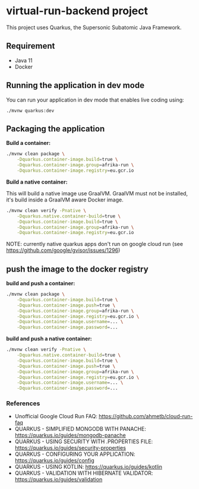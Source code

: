 # virtual-run-backend project

This project uses Quarkus, the Supersonic Subatomic Java Framework.

## 

## Requirement

-   Java 11
-   Docker

## Running the application in dev mode

You can run your application in dev mode that enables live coding using:
```
./mvnw quarkus:dev
```

## Packaging the application

**Build a container:**
```bash
./mvnw clean package \
    -Dquarkus.container-image.build=true \
    -Dquarkus.container-image.group=afrika-run \
    -Dquarkus.container-image.registry=eu.gcr.io
```

**Build a native container:**

This will build a native image use GraalVM. 
GraalVM must not be installed, it's build inside a GraalVM aware Docker image.
```bash
./mvnw clean verify -Pnative \
    -Dquarkus.native.container-build=true \
    -Dquarkus.container-image.build=true \
    -Dquarkus.container-image.group=afrika-run \
    -Dquarkus.container-image.registry=eu.gcr.io
```
NOTE: currently native quarkus apps don't run on google cloud run (see https://github.com/google/gvisor/issues/1296)

## push the image to the docker registry

**build and push a container:**
```bash
./mvnw clean package \
    -Dquarkus.container-image.build=true \
    -Dquarkus.container-image.push=true \
    -Dquarkus.container-image.group=afrika-run \
    -Dquarkus.container-image.registry=eu.gcr.io \
    -Dquarkus.container-image.username=... \
    -Dquarkus.container-image.password=... 
```

**build and push a native container:**
```bash
./mvnw clean verify -Pnative \
    -Dquarkus.native.container-build=true \
    -Dquarkus.container-image.build=true \
    -Dquarkus.container-image.push=true \
    -Dquarkus.container-image.group=afrika-run \
    -Dquarkus.container-image.registry=eu.gcr.io \
    -Dquarkus.container-image.username=... \
    -Dquarkus.container-image.password=...
```

### References

-   Unofficial Google Cloud Run FAQ: https://github.com/ahmetb/cloud-run-faq
-   QUARKUS - SIMPLIFIED MONGODB WITH PANACHE: https://quarkus.io/guides/mongodb-panache
-   QUARKUS - USING SECURITY WITH .PROPERTIES FILE: https://quarkus.io/guides/security-properties
-   QUARKUS - CONFIGURING YOUR APPLICATION: https://quarkus.io/guides/config
-   QUARKUS - USING KOTLIN: https://quarkus.io/guides/kotlin
-   QUARKUS - VALIDATION WITH HIBERNATE VALIDATOR: https://quarkus.io/guides/validation